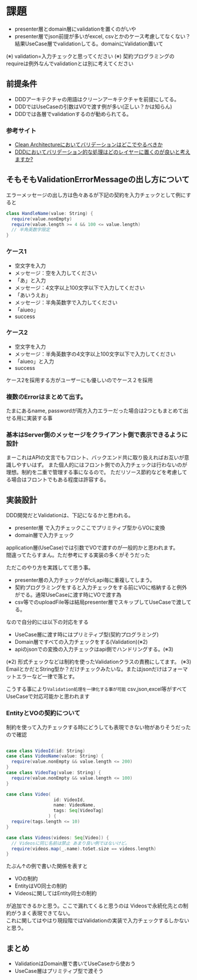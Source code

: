 # 課題
- presenter層とdomain層にvalidationを置くのがいや
- presenter層でjson前提が多いがexcel, csvとかのケース考慮してなくない？結果UseCase層でvalidationしてる。domainにValidation置いて

(※) validation=入力チェックと思ってください
(※) 契約プログラミングのrequireは例外なんでvalidationとは別に考えてください

## 前提条件
- DDDアーキテクチャの用語はクリーンアーキテクチャを前提にしてる。
- DDDではUseCaseの引数はVOで渡す例が多い(正しい？かは知らん)
- DDDでは各層でvalidationするのが勧められてる。

### 参考サイト
- [Clean Architectureにおいてバリデーションはどこでやるべきか](https://ikenox.info/blog/validation-in-clean-arch/)
- [DDDにおいてバリデーション的な処理はどのレイヤーに置くのが良いと考えますか?](https://github.com/little-hands/ddd-q-and-a/issues/104)


## そもそもValidationErrorMessageの出し方について
エラーメッセージの出し方は色々あるが下記の契約を入力チェックとして例にすると

```scala
class HandleName(value: String) {
  require(value.nonEmpty)
  require(value.length >= 4 && 100 <= value.length)
  // 半角英数字限定 
}
```

### ケース1
+ 空文字を入力
+ メッセージ：空を入力してください
+ 「あ」と入力
+ メッセージ：4文字以上100文字以下で入力してください
+ 「あいうえお」
+ メッセージ：半角英数字で入力してください
+ 「aiueo」
+ success

### ケース2
+ 空文字を入力
+ メッセージ：半角英数字の4文字以上100文字以下で入力してください
+ 「aiueo」と入力
+ success

ケース2を採用する方がユーザーにも優しいのでケース２を採用

### 複数のErrorはまとめて出す。
たまにあるname, passwordが両方入力エラーだった場合は2つともまとめて出せる用に実装する事

### 基本はServer側のメッセージをクライアント側で表示できるように設計
まーこれはAPIの文言でもフロント、バックエンド共に取り扱えればお互いが意識しやすいはず。
また個人的にはフロント側での入力チェックは行わないのが理想。制約を二重で管理する事になるので。
ただリソース節約などを考慮してる場合はフロントでもある程度は許容する。

## 実装設計

DDD開発だとValidationは、下記になるかと思われる。
- presenter層 で入力チェックここでプリミティブ型からVOに変換
- domain層で入力チェック

application層(UseCase)では引数でVOで渡すのが一般的かと思われます。  
間違ってたらすまん。ただ参考にする実装の多くがそうだった

ただこのやり方を実践してて思う事。
- presenter層の入力チェックががcli,api毎に重複してしまう。
- 契約プログラミングをすると入力チェックをする前にVOに格納すると例外がでる。通常UseCaseに渡す時にVOで渡す為
- csv等でのuploadFile等は結局presenter層でスキップしてUseCaseで渡してる。

なので自分的には以下の対応をする
- UseCase層に渡す時にはプリミティブ型(契約プログラミング)
- Domain層ですべての入力チェックをする(Validation)(※2)
- apiのjsonでの変換の入力チェックはapi側でハンドリングする。(※3)

(※2) 形式チェックなどは制約を使ったValidationクラスの責務にしてます。
(※3) EmailとかだとString型か？だけチェックみたいな。またはjsonだけはフォーマットエラーなど一律で落とす。


こうする事により`Validation処理を一律化する事が可能` csv,json,excel等がすべてUseCaseで対応可能かと思われます

### EntityとVOの契約について

制約を使って入力チェックする時にどうしても表現できない物がありそうだったので確認

```scala

case class VideoId(id: String)
case class VideoName(value: String) {
  require(value.nonEmpty && value.length <= 200)
}
case class VideoTag(value: String) {
  require(value.nonEmpty && value.length <= 100)
}

case class Video(
                  id: VideoId,
                  name: VideoName,
                  tags: Seq[VideoTag]
                ) {
  require(tags.length <= 10)
}

case class Videos(videos: Seq[Video]) {
  // Videosに同じ名前は禁止 あまり良い例ではないけど。
  require(videos.map(_.name).toSet.size == videos.length)
}
```

たぶん↑の例で書いた関係を表すと
- VOの制約
- EntityはVO同士の制約
- Videosに関してはEntity同士の制約

が追加できるかと思う。ここで漏れてくると思うのは
Videosで永続化先との制約がうまく表現できてない。  
これに関してはやはり現段階ではValidationの実装で入力チェックするしかないと思う。


## まとめ
- ValidationはDomain層で書いてUseCaseから使おう
- UseCase層はプリミティブ型で渡そう



